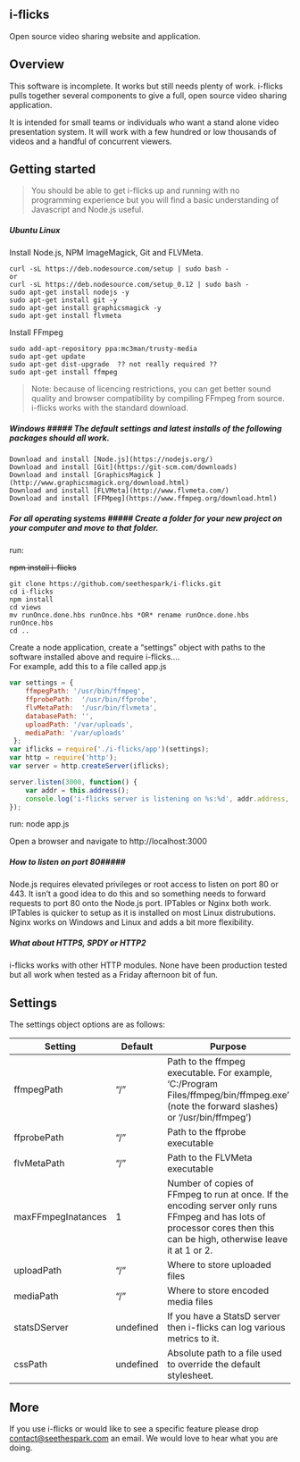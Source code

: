 ## i-flicks ##

Open source video sharing website and application.

## Overview ##

This software is incomplete. It works but still needs plenty of work.
i-flicks pulls together several components to give a full, open source video sharing application.

It is intended for small teams or individuals who want a stand alone video presentation system. It will work with a few hundred or low thousands of videos and a handful of concurrent viewers.

## Getting started ##

> You should be able to get i-flicks up and running with no programming experience but you will find a basic understanding of Javascript and Node.js useful.

##### Ubuntu Linux #####

Install Node.js, NPM ImageMagick, Git and FLVMeta.

```
curl -sL https://deb.nodesource.com/setup | sudo bash -
or
curl -sL https://deb.nodesource.com/setup_0.12 | sudo bash -
sudo apt-get install nodejs -y
sudo apt-get install git -y
sudo apt-get install graphicsmagick -y
sudo apt-get install flvmeta
```
Install FFmpeg
```
sudo add-apt-repository ppa:mc3man/trusty-media
sudo apt-get update
sudo apt-get dist-upgrade  ?? not really required ??
sudo apt-get install ffmpeg
```
> Note:  because of licencing restrictions, you can get better sound quality and browser compatibility by compiling FFmpeg from source. i-flicks works with the standard download.

##### Windows ##### The default settings and latest installs of the following packages should all work.

```
Download and install [Node.js](https://nodejs.org/)
Download and install [Git](https://git-scm.com/downloads)
Download and install [GraphicsMagick ](http://www.graphicsmagick.org/download.html)
Download and install [FLVMeta](http://www.flvmeta.com/)
Download and install [FFMpeg](https://www.ffmpeg.org/download.html)
```
##### For all operating systems ##### Create a folder for your new project on your computer and move to that folder.<br />
run:

<s>npm install i-flicks</s>

```
git clone https://github.com/seethespark/i-flicks.git  
cd i-flicks  
npm install
cd views  
mv runOnce.done.hbs runOnce.hbs *OR* rename runOnce.done.hbs runOnce.hbs  
cd ..
```
Create a node application, create a “settings” object with paths to the software installed above and require i-flicks….<br />
For example, add this to a file called app.js

```javascript
var settings = {
    ffmpegPath: '/usr/bin/ffmpeg',
    ffprobePath:  '/usr/bin/ffprobe',
    flvMetaPath:  '/usr/bin/flvmeta',
    databasePath: '',
    uploadPath: '/var/uploads',
    mediaPath: '/var/uploads'
 };
var iflicks = require('./i-flicks/app')(settings);
var http = require('http');
var server = http.createServer(iflicks);

server.listen(3000, function() {
    var addr = this.address();
    console.log('i-flicks server is listening on %s:%d', addr.address, addr.port);
});
```
run:
node app.js

Open a browser and navigate to http://localhost:3000

##### How to listen on port 80#####
Node.js requires elevated privileges or root access to listen on port 80 or 443. It isn’t a good idea to do this and so something needs to forward requests to port 80 onto the Node.js port. IPTables or Nginx both work. IPTables is quicker to setup as it is installed on most Linux distrubutions. Nginx works on Windows and Linux and adds a bit more flexibility.

##### What about HTTPS, SPDY or HTTP2 #####
i-flicks works with other HTTP modules. None have been production tested but all work when tested as a Friday afternoon bit of fun.

## Settings ##

The settings object options are as follows:

| Setting            | Default   | Purpose                                                                                                                                                                 |
|--------------------|-----------|-------------------------------------------------------------------------------------------------------------------------------------------------------------------------|
| ffmpegPath         | “/”       | Path to the ffmpeg executable. For example, ‘C:/Program Files/ffmpeg/bin/ffmpeg.exe’ (note the forward slashes) or ‘/usr/bin/ffmpeg’)                                   |
| ffprobePath        | “/”       | Path to the ffprobe executable                                                                                                                                          |
| flvMetaPath        | “/”       | Path to the FLVMeta executable                                                                                                                                          |
| maxFFmpegInatances | 1         | Number of copies of FFmpeg to run at once. If the encoding server only runs FFmpeg and has lots of processor cores then this can be high, otherwise leave it at 1 or 2. |
| uploadPath         | “/”       | Where to store uploaded files                                                                                                                                           |
| mediaPath          | “/”       | Where to store encoded media files                                                                                                                                      |
| statsDServer       | undefined | If you have a StatsD server then i-flicks can log various metrics to it.                                                                                                |
| cssPath            | undefined | Absolute path to a file used to override the default stylesheet.                                                                                                        |

## More ##

If you use i-flicks or would like to see a specific feature please drop contact@seethespark.com an email. We would love to hear what you are doing.